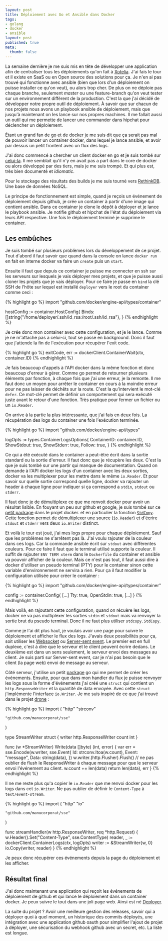 ```yaml
---
layout: post
title: Déploiement avec Go et Ansible dans Docker
tags:
- golang
- docker
- ansible
layout: post
published: true
meta:
  thumb: false
---
```

La semaine dernière je me suis mis en tête de développer une application afin de centraliser tous les déploiements qu'on fait à [Xotelia](https://www.xotelia.com). J'ai fais le tour et il existe en SaaS ou en Open source des solutions pour ça. Je n'en ai pas trouvé qui fonctionne avec ansible (bien que lors d'un déploiement on puisse installer ce qu'on veut), ou alors trop cher. De plus on ne déploie pas chaque branche, seulement _master_ ou une feature-branch qu'on veut tester sur un environnement différent de la production. C'est la que j'ai décidé de développer notre propre outil de déploiement. À savoir que sur chacun de nos projets nous avons un playbook ansible de déploiement, mais que jusqu'à maintenant on les lance sur nos propres machines. Il me fallait aussi un outil qui me permette de lancer une commander dans hipchat pour déclencher un déploiement.

Étant un grand fan de [go](/2015/03/13/pourquoi-choisir-go/) et de docker je me suis dit que ça serait pas mal de pouvoir lancer un container docker, dans lequel je lance ansible, et avoir par dessus un petit frontent avec un flux des logs.

J'ai donc commencé a chercher un client docker en go et je suis tombé sur [celui-la](https://github.com/docker/engine-api). Il me semblait qu'il n'y en avait pas a part dans le core de docker ou alors développé par des tiers, mais je me suis trompé. Et qui plus est, très bien documenté et _idiomatic_.

Pour le stockage des résultats des builds je me suis tourné vers [RethinkDB](https://www.rethinkdb.com/). Une base de données NoSQL.

Le principe de fonctionnement est simple, quand je reçois un événement de déploiement depuis github, je crée un container à partir d'une image qui contient ansible. Dans ce container je clone le dépôt à déployer et je lance le playbook ansible. Je notifie github et hipchat de l'état du déploiement via leurs API respective. Une fois le déploiement terminé je supprime le container.

## Les embûches

Je suis tombé sur plusieurs problèmes lors du développement de ce projet. Tout d'abord il faut savoir que quand dans la console on lance `docker run` en fait en interne docker va faire un `create` puis un `start`.

Ensuite il faut que depuis ce container je puisse me connecter en ssh sur les serveurs sur lesquels je vais déployer mes projets, et que je puisse aussi cloner les projets que je vais déployer. Pour ce faire je passe en `bind` la clé SSH de l'hôte sur lequel est installé `deployer` vers le root du container comme ceci :

{% highlight go %}
import "github.com/docker/engine-api/types/container"

hostConfig := container.HostConfig{
    Binds: []string{"/home/deployer/.ssh/id_rsa:/root/.ssh/id_rsa"},
}
{% endhighlight %}

Je crée donc mon container avec cette configuration, et je le lance. Comme je ne m'attache pas a celui-ci, tout se passe en background. Donc il faut que j'attende la fin de l'exécution pour récupérer l'exit code.

{% highlight go %}
exitCode, err := dockerClient.ContainerWait(ctx, container.ID)
{% endhighlight %}

Je fais beaucoup d'appels à l'API docker dans la même fonction et donc beaucoup d'erreur à gérer. Comme go permet de retourner plusieurs éléments par fonction, à chaque fois que j'ai une erreur, je la remonte. Il me faut donc un moyen pour arrêter le container en cours à la moindre erreur pour ne pas laisser de déchêts sur la route. C'est la qu'intervient le mot-clé `defer`. Ce mot-clé permet de définir un comportement qui sera exécuté juste avant le retour d'une fonction. Très pratique pour fermer un fichier ou un `io.Reader`.

On arrive à la partie la plus intéressante, que j'ai fais en deux fois. La récupération des logs du container une fois l'exécution terminée.

{% highlight go %}
import "github.com/docker/engine-api/types"

logOpts := types.ContainerLogsOptions{
    ContainerID: container.ID,
    ShowStdout:  true,
    ShowStderr:  true,
    Follow:      true,
}
{% endhighlight %}

Ce qui a été exécuté dans le container a peut–être écrit dans la sortie standard ou la sortie d'erreur. Il faut donc que je récupère les deux. C'est la que je suis tombé sur une partir qui manque de documentation. Quand on demande à l'API docker les logs d'un container avec les deux sorties, docker va les multiplexer pour les mettre dans le même `io.Reader`. Et pour savoir sur quelle sortie correspond quelle ligne, docker va rajouter un header à chaque ligne pour indiquer si ça correspond a `stdin`, `stdout` ou `stderr`.

Il faut donc je de démultiplexe ce que me renvoit docker pour avoir un résultat lisible. En fouyant un peu sur github et google, je suis tombé sur ce [petit package](https://godoc.org/github.com/docker/docker/pkg/stdcopy) dans le projet docker. et en particulier la fonction [`StdCopy`](https://godoc.org/github.com/docker/docker/pkg/stdcopy#StdCopy). Cette fonction permet de démultiplexer une source (`io.Reader`) et d'écrire `stdout` et `stderr` vers deux `io.Writer` distinct.

Et voilà le tour est joué, j'ai mes logs propre pour chaque déploiement. Sauf que les problèmes ne s'arrêtent pas là. J'ai voulu rajouter de la couleur dans ces logs. Car la commande ansible écrit sur `stdout` avec différentes couleurs. Pour ce faire il faut que le terminal utilisé supporte la couleur. Il suffit de rajouter `ENV TERM xterm` dans le `Dockerfile` du container et ansible va pouvoir afficher de la couleur. Mais ce n'est pas tout, il faut aussi dire à docker d'utiliser un pseudo terminal (PTY) pour le container sinon cette variable d'environnement ne servira a rien. Pour ça il faut modifier la configuration utilisée pour créer le container :

{% highlight go %}
import "github.com/docker/engine-api/types/container"

config := container.Config{
    [...]
    Tty:       true,
    OpenStdin: true,
    [...]
}
{% endhighlight %}

Mais voilà, en rajoutant cette configuration, quand on récuère les logs, docker ne va pas multiplexer les sorties `stdin` et `stdout` mais va renvoyer la sortie brut du pseudo terminal. Donc il ne faut plus utiliser `stdcopy.StdCopy`.

Comme je l'ai dit plus haut, je voulais avoir une page pour suivre le déploiement et afficher le flux des logs. J'avais deux possibilités pour ça, soit utiliser les [Websocket](https://developer.mozilla.org/fr/docs/WebSockets) ou [Server-sent event](https://developer.mozilla.org/en-US/docs/Web/API/Server-sent_events). Le premier est en full duplexe, c'est à dire que le serveur et le client peuvent écrire dedans. Le deuxième est dans un sens seulement, le serveur envoi des messages au client. Je suis parti sur Server-sent event, car je n'ai pas besoin que le client (la page web) envoi de message au serveur.

Côté serveur, j'utilise un petit [package](https://godoc.org/github.com/manucorporat/sse) go qui me permet de créer les événements. Ensuite, pour que dans mon handler du flux je puisse renvoyer les logs sous la forme d'événements j'ai créé une `struct` qui contient un `http.ResponseWriter` et la quantité de data envoyée. Avec cette `struct` j'implémente l'interface `io.Writer`. Je me suis inspiré de ce que j'ai trouvé dans le projet [drone](https://github.com/drone/drone) :

{% highlight go %}
import (
    "http"
    "strconv"

    "github.com/manucorporat/sse"
)

type StreamWriter struct {
    writer http.ResponseWriter
    count  int
}

func (w *StreamWriter) Write(data []byte) (int, error) {
    var err = sse.Encode(w.writer, sse.Event{
        Id:    strconv.Itoa(w.count),
        Event: "message",
        Data:  string(data),
    })
    w.writer.(http.Flusher).Flush() // ne pas oublier de flush le ResponseWriter à chaque message pour que le serveur envoi l'événement au client.
    w.count += len(data)
    return len(data), err
}
{% endhighlight %}

Il ne me reste plus qu'a copier le `io.Reader` que me renvoi docker pour les logs dans cet `io.Writer`. Ne pas oublier de définir le `Content-Type` à `text/event-stream`.

{% highlight go %}
import (
    "http"
    "io"

    "github.com/manucorporat/sse"
)

func streamHandler(w http.ResponseWriter, req *http.Request) {
    w.Header().Set("Content-Type", sse.ContentType)
    reader, _ := dockerClient.ContainerLogs(ctx, logOpts)
    writer := &StreamWriter{w, 0}
    io.Copy(writer, reader)
}
{% endhighlight %}

Je peux donc récupérer ces événements depuis la page du déploiement et les afficher.

## Résultat final

J'ai donc maintenant une application qui reçoit les événements de déploiement de github et qui lance le déploiement dans un container docker. Je peux suivre le tout dans une joli page web. Ainsi est né [Deployer](https://github.com/Xotelia/deployer).

La suite du projet ? Avoir une meilleure gestion des releases, savoir qui a déployer quoi à quel moment, un historique des commits déployés, une intégration avec une application github oauth pour simplifier l'ajout de projet à déployer, une sécurisation du webhook github avec un secret, etc. La liste est longue.
